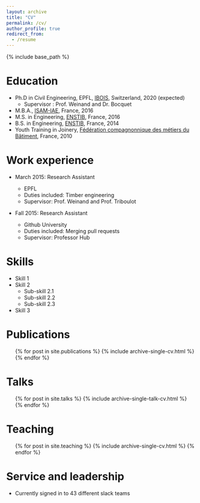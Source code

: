 ```yaml
---
layout: archive
title: "CV"
permalink: /cv/
author_profile: true
redirect_from:
  - /resume
---
```


{% include base_path %}

Education
======
* Ph.D in Civil Engineering, EPFL, [IBOIS](https://ibois.epfl.ch), Switzerland, 2020 (expected)
  * Supervisor : Prof. Weinand and Dr. Bocquet
* M.B.A., [ISAM-IAE](https://www.iae-france.fr/en/), France, 2016
* M.S. in Engineering, [ENSTIB](http://www.enstib.univ-lorraine.fr/en/), France, 2016
* B.S. in Engineering, [ENSTIB](http://www.enstib.univ-lorraine.fr/en/), France, 2014
* Youth Training in Joinery, [Fédération compagnonnique des métiers du Bâtiment](http://compagnonsdutourdefrance.org), France, 2010

Work experience
======
* March 2015: Research Assistant
  * EPFL
  * Duties included: Timber engineering
  * Supervisor: Prof. Weinand and Prof. Triboulot

* Fall 2015: Research Assistant
  * Github University
  * Duties included: Merging pull requests
  * Supervisor: Professor Hub

Skills
======
* Skill 1
* Skill 2
  * Sub-skill 2.1
  * Sub-skill 2.2
  * Sub-skill 2.3
* Skill 3

Publications
======
  <ul>{% for post in site.publications %}
    {% include archive-single-cv.html %}
  {% endfor %}</ul>

Talks
======
  <ul>{% for post in site.talks %}
    {% include archive-single-talk-cv.html %}
  {% endfor %}</ul>

Teaching
======
  <ul>{% for post in site.teaching %}
    {% include archive-single-cv.html %}
  {% endfor %}</ul>

Service and leadership
======
* Currently signed in to 43 different slack teams
